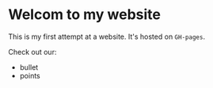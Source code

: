 # Welcom to my website

This is my first attempt at a website. It's hosted on `GH-pages`.

Check out our:

- bullet
- points
